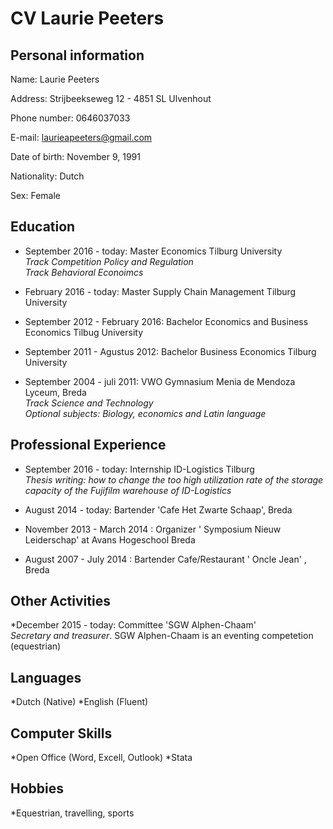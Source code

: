**CV  Laurie Peeters**
======================


**Personal information**
------------------------
Name:           Laurie Peeters

Address:        Strijbeekseweg 12 - 4851 SL Ulvenhout
                
Phone number:   0646037033

E-mail:         laurieapeeters@gmail.com

Date of birth:  November 9, 1991

Nationality:    Dutch

Sex:            Female



**Education**
-------------

* September 2016 - today:        Master Economics Tilburg University
<br /> *Track Competition Policy and Regulation*
<br /> *Track Behavioral Econoimcs*

* February 2016 - today:        Master Supply Chain Management Tilburg University

* September 2012 - February 2016: Bachelor Economics  and Business Economics Tilbug University

* September 2011 - Agustus 2012: Bachelor Business Economics Tilburg University

* September 2004 - juli 2011: VWO Gymnasium Menia de Mendoza Lyceum, Breda
<br /> *Track Science and Technology*
<br />*Optional subjects: Biology, economics  and Latin language*



**Professional Experience**
--------------------

* September 2016 - today:       Internship ID-Logistics Tilburg
<br /> *Thesis writing: how to change the too high utilization rate of the storage capacity of the Fujifilm warehouse of ID-Logistics*  

* August 2014 - today: Bartender  'Cafe Het Zwarte Schaap', Breda

* November 2013 - March 2014 : Organizer ' Symposium Nieuw Leiderschap' at Avans Hogeschool Breda

* August 2007 - July 2014 : Bartender Cafe/Restaurant ' Oncle Jean' , Breda



**Other Activities**
--------------------

*December 2015 - today: Committee 'SGW Alphen-Chaam'
<br /> *Secretary and treasurer*. SGW Alphen-Chaam is an eventing competetion (equestrian)


**Languages**
--------------

*Dutch (Native)
*English (Fluent)

**Computer Skills**
--------------------

*Open Office (Word, Excell, Outlook)
*Stata


**Hobbies**
-----------

*Equestrian, travelling, sports




